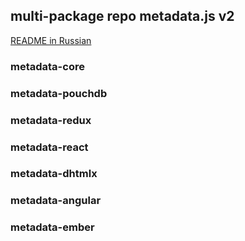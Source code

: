 ## multi-package repo metadata.js v2

[README in Russian](README.md)

### metadata-core

### metadata-pouchdb

### metadata-redux

### metadata-react

### metadata-dhtmlx

### metadata-angular

### metadata-ember
